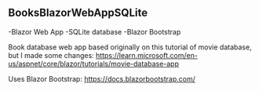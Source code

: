 ## BooksBlazorWebAppSQLite
-Blazor Web App
-SQLite database
-Blazor Bootstrap

Book database web app based originally on this tutorial of movie database, but I made some changes:
https://learn.microsoft.com/en-us/aspnet/core/blazor/tutorials/movie-database-app

Uses Blazor Bootstrap:
https://docs.blazorbootstrap.com/

